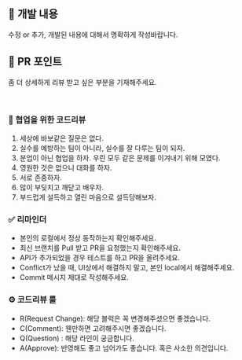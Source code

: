 ## 📌 개발 내용
수정 or 추가, 개발된 내용에 대해서 명확하게 작성바랍니다.

## 📑 PR 포인트
좀 더 상세하게 리뷰 받고 싶은 부분을 기재해주세요.

<br/>

### 👥 협업을 위한 코드리뷰
1. 세상에 바보같은 질문은 없다.
2. 실수를 예방하는 팀이 아니라, 실수를 잘 다루는 팀이 되자.
3. 분업이 아닌 협업을 하자. 우린 모두 같은 문제를 이겨내기 위해 모였다.
4. 영원한 것은 없으니 대화를 하자.
5. 서로 존중하자.
6. 많이 부딪치고 깨닫고 배우자.
7. 부드럽게 설득하고 열린 마음으로 설득당해보자.

### ✅ 리마인더
- 본인의 로컬에서 정상 동작하는지 확인해주세요.
- 최신 브랜치를 Pull 받고 PR을 요청했는지 확인해주세요.
- API가 추가되었을 경우 테스트를 하고 PR을 올려주세요.
- Conflict가 났을 때, UI상에서 해결하지 말고, 본인 local에서 해결해주세요.
- Commit 메시지 제대로 작성해주세요.
 
### ⚙️ 코드리뷰 룰
- R(Request Change): 해당 블럭은 꼭 변경해주셨으면 좋겠습니다.
- C(Comment): 웬만하면 고려해주시면 좋겠습니다.
- Q(Question) : 해당 라인이 궁금합니다.
- A(Approve): 반영해도 좋고 넘어가도 좋습니다. 혹은 사소한 의견입니다.
